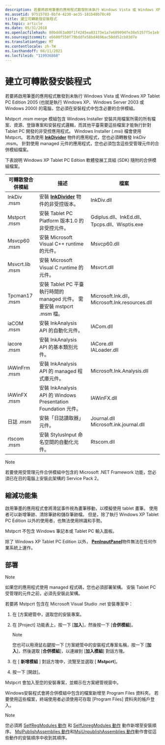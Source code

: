 ```yaml
---
description: 若要將啟用筆墨的應用程式散發到未執行 Windows Vista 或 Windows XP Tablet PC Edition 2005 (也就是執行 Windows XP、Windows Server 2003 或 Windows 2000) 的電腦，您必須在安裝程式中包含必要的合併模組。
ms.assetid: 97515703-0bf4-4230-ae35-181b48b70c40
title: 建立可轉散發安裝程式
ms.topic: article
ms.date: 05/31/2018
ms.openlocfilehash: 80bdd63a00f1f4245ea83173e1a7e609094fe30e5357f5e1ebf3d6da63182cde
ms.sourcegitcommit: e6600f550f79bddfe58bd4696ac50dd52cb03d7e
ms.translationtype: MT
ms.contentlocale: zh-TW
ms.lasthandoff: 08/11/2021
ms.locfileid: "119936868"
---
```

# <a name="creating-a-redistributable-setup"></a>建立可轉散發安裝程式

若要將啟用筆墨的應用程式散發到未執行 Windows Vista 或 Windows XP Tablet PC Edition 2005 (也就是執行 Windows XP、Windows Server 2003 或 Windows 2000) 的電腦，您必須在安裝程式中包含必要的合併模組。

Mstpcrt .msm merge 模組包含 Windows Installer 安裝共用檔案所需的所有檔案、資源、登錄專案和安裝程式邏輯，而其他平臺需要這些檔案才能執行針對 Tablet PC 開發的非受控應用程式。 Windows Installer (.msi) 檔會使用 Mstpcrt。 若為使用 [**InkDivider**](inkdivider-class.md) 物件的應用程式，您也必須轉散發 InkDiv .msm。 針對使用 managed 元件的應用程式，您也必須包含這些受管理元件的合併模組檔案。

下表說明 Windows XP Tablet PC Edition 軟體發展工具組 (SDK) 隨附的合併模組檔案。



| 可轉散發合併模組 | 描述                                                                                                                    | 檔案                                                       |
|------------------------------|--------------------------------------------------------------------------------------------------------------------------------|-------------------------------------------------------------|
| InkDiv .msm<br/>        | 安裝 [**InkDivider**](inkdivider-class.md) 物件的非受控版本。<br/>                                | InkDiv.dll<br/>                                       |
| Mstpcrt .msm<br/>       | 安裝 Tablet PC Platform 版本1.0 的非受控元件。<br/>                                            | Gdiplus.dll、InkEd.dll、Tpcps.dll、Wisptis.exe<br/>   |
| Msvcp60 .msm<br/>       | 安裝 Microsoft Visual C++ runtime 的元件。<br/>                                                            | Msvcp60.dll<br/>                                      |
| Msvcrt.lib .msm<br/>        | 安裝 Microsoft Visual C runtime 的元件。<br/>                                                              | Msvcrt.dll<br/>                                       |
| Tpcman17 .msm<br/>      | 安裝 Tablet PC 平臺執行時間的 managed 元件。 需要安裝 mstpcrt .msm 檔。<br/> | Microsoft.Ink.dll，Microsoft.Ink.resources.dll<br/>   |
| iaCOM .msm<br/>         | 安裝 InkAnalysis API 的自動化元件。<br/>                                                          | IACom.dll<br/>                                        |
| iacore .msm<br/>        | 安裝 InkAnalysis API 的基本類別元件。<br/>                                                          | IACore.dll<br/> IALoader.dll<br/>               |
| IAWinFrm .msm<br/>      | 安裝 InkAnalysis API 的 managed 程式庫元件。<br/>                                                     | Microsoft.Ink.Analysis.dll<br/>                       |
| IAWinFX .msm<br/>       | 安裝 InkAnalysis API 的 Windows Presentation Foundation 元件。<br/>                                     | IAWinFX.dll<br/>                                      |
| 日誌 .msm<br/>       | 安裝「日誌讀取器」元件。<br/>                                                                             | Journal.dll<br/> Microsoft.ink.journal.dll<br/> |
| rtscom .msm<br/>        | 安裝 StylusInput 命名空間的自動化元件。<br/>                                                    | Rtscom.dll<br/>                                       |



 

> [!Note]  
> 若要使用受管理元件合併模組中包含的 Microsoft .NET Framework 功能，您必須已在目的電腦上安裝此架構的 Service Pack 2。

 

## <a name="reduced-feature-set"></a>縮減功能集

啟用筆墨的應用程式會將滑鼠事件視為畫筆移動，以模擬使用 tablet 畫筆。 使用者可以新增筆跡、清除筆跡和儲存筆跡檔。 但是，除了執行 Windows XP Tablet PC Edition 以外的使用者，也無法使用辨識和手勢。

Mstpcrt 不包含 Windows 筆記本或 Tablet PC 輸入面板。

除了 Windows XP Tablet PC Edition 以外， [**PenInputPanel**](peninputpanel-class.md)物件無法在任何作業系統上運作。

## <a name="deployment"></a>部署

> [!Note]  
> 如果您的應用程式使用 managed 程式碼，您也必須部署架構。 安裝 Tablet PC 受管理的元件之前，必須先安裝此架構。

 

若要將 Mstpcrt 包含在 Microsoft Visual Studio .net 安裝專案中：

1.  在 [方案總管中，選取您的安裝專案。
2.  在 [Project] 功能表上，按一下 [**加入**]，然後按一下 [**合併模組**]。
    > [!Note]  
    > 您也可以用滑鼠右鍵按一下 [方案總管中的安裝程式專案名稱，按一下 [**加入**]，然後選取 [**合併模組**]，以連線到 [**加入模組**] 對話方塊。

     

3.  在 [ **新增模組** ] 對話方塊中，流覽至並選取 [ **Mstpcrt**]。
4.  按一下 [開啟]。

Mstpcrt 會加入至您的安裝專案，並顯示在方案總管視窗中。

Windows安裝程式會將合併模組中包含的檔案新增至 Program Files 資料夾。 若要使用這些檔案，終端使用者必須使用可存取 [Program Files] 資料夾的帳戶登入。

> [!Note]  
> 您必須將 [SelfRegModules 動作](../msi/selfregmodules-action.md) 和 [SelfUnregModules 動作](../msi/selfunregmodules-action.md) 動作新增至安裝順序。 [MsiPublishAssemblies 動作](../msi/msipublishassemblies-action.md)和[MsiUnpublishAssemblies 動作](/windows/desktop/Msi/msiunpublishassemblies-action)動作會從這些動作的安裝順序中收到其順序。

 

 

